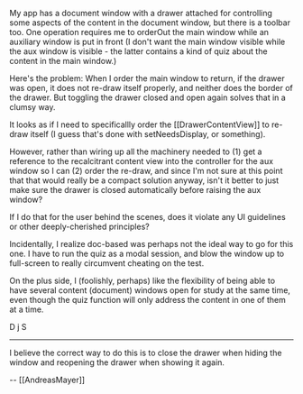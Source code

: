 My app has a document window with a drawer attached for controlling some
aspects of the content in the document window, but there is a toolbar too.
One operation requires me to orderOut the main window while an auxiliary
window is put in front (I don't want the main window visible
while the aux window is visible - the latter contains a kind of quiz about the
content in the main window.)

Here's the problem:
When I order the main window to return, if the drawer was open, it does
not re-draw itself properly, and neither does the border of the drawer.
But toggling the drawer closed and open again
solves that in a clumsy way.

It looks as if I need to specificallly order the [[DrawerContentView]] to re-draw
itself (I guess that's done with setNeedsDisplay, or something).

However, rather than wiring up all the machinery needed to (1) get
a reference to the recalcitrant content view into the controller for the aux window
so I can (2) order the re-draw, and since I'm not sure at this point
that that would really be a compact solution anyway,
isn't it better to just make sure the drawer
is closed automatically before raising the aux window?

If I do that for the user behind the scenes, does it violate any  UI guidelines or other
deeply-cherished principles?

Incidentally, I realize doc-based was perhaps not the ideal way to go for this one.
I have to run the quiz as a modal session, and blow the window up to full-screen
to really circumvent cheating on the test.

On the plus side, I (foolishly, perhaps) like the flexibility of being able to have several
content (document) windows open for study at the same time,
even though the quiz function will only address the content in one of them at a time.

D j S

----

I believe the correct way to do this is to close the drawer when hiding the window and reopening the drawer when showing it again.

--  [[AndreasMayer]]